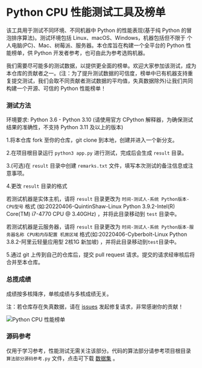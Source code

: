 # Python CPU 性能测试工具及榜单

该工具用于测试不同环境、不同机器中 Python 的性能表现(基于纯 Python 的冒泡排序算法)。测试环境包括 Linux、macOS、Windows，机器包括但不限于 个人电脑(PC)、Mac、树莓派、服务器。本仓库旨在构建一个全平台的 Python 性能榜单，供 Python 开发者参考，也可由此为参考选购机器。

我们需要尽可能多的测试数据，以提供更全面的榜单。欢迎大家参加该测试，成为本仓库的贡献者之一。(注：为了提升测试数据的可信度，榜单中已有机器支持重复提交测试，我们会取不同贡献者测试数据的平均值，失真数据除外)让我们共同构建一个开源、可信的 Python 性能榜单！

### 测试方法

环境要求: Python 3.6 - Python 3.10 (请使用官方 CPython 解释器，为确保测试结果的准确性，不支持 Python 3.11 及以上的版本)

1.将本仓库 fork 至你的仓库，git clone 到本地，创建并进入一个新分支。

2.在项目根目录运行 `python3 app.py` 进行测试，完成后会生成 `result` 目录。

3.(可选)在 `result` 目录中创建 `remarks.txt` 文件，填写本次测试的备注信息或注意事项。

4.更改 `result` 目录的格式

若测试机器是实体主机，请将 `result` 目录更改为 `时间-测试人-系统 Python版本-CPU型号` 格式 (如:20220406-QuintinShaw-Linux Python 3.9.2-Intel(R) Core(TM) i7-4770 CPU @ 3.40GHz) ，并将此目录移动到 `test` 目录中。

若测试机器是云服务器，请将 `result` 目录更改为 `时间-测试人-系统 Python版本-服务器名称 CPU和内存配置 机房区域` 格式(如:20220406-Cyberbolt-Linux Python 3.8.2-阿里云轻量应用型 2核1G 新加坡) ，并将此目录移动到`test`目录中。

5.通过 git 上传到自己的仓库后，提交 pull request 请求。提交的请求经审核后将合并至本仓库。

### 总揽成绩

成绩按多核降序，单核成绩与多核成绩无关。

注：若仓库存在失真数据，请在 [issues](https://github.com/Cyberbolt/py_cpu_test/issues) 发起修复请求，非常感谢你的贡献！

![Python CPU 性能榜单](https://www.cyberlight.xyz/static/picture-bed/py_cpu_test/data_0.0.11.png)

### 源码参考

仅用于学习参考，性能测试无需关注该部分。代码的算法部分请参考项目根目录 `算法部分源码参考.py` 文件，点击可下载 [数据集](https://www.cyberlight.xyz/static/picture-bed/py_cpu_test/data.txt) 。
